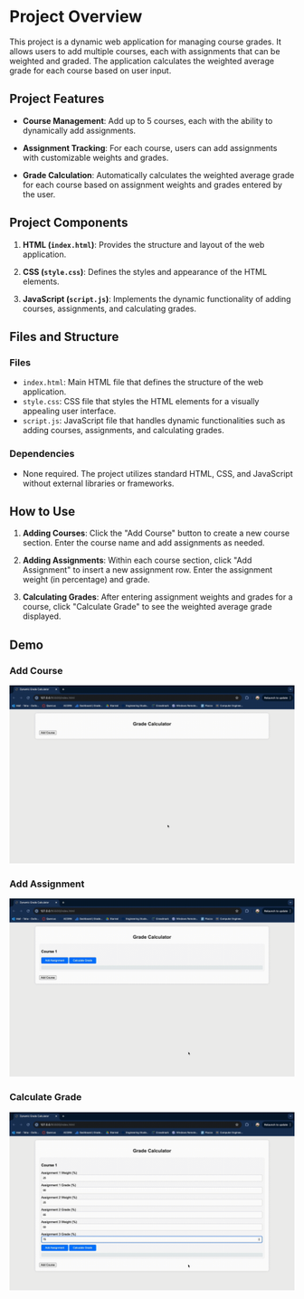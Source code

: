 # Project Overview

This project is a dynamic web application for managing course grades. It allows users to add multiple courses, each with assignments that can be weighted and graded. The application calculates the weighted average grade for each course based on user input.

## Project Features

- **Course Management**: Add up to 5 courses, each with the ability to dynamically add assignments.
   
- **Assignment Tracking**: For each course, users can add assignments with customizable weights and grades.

- **Grade Calculation**: Automatically calculates the weighted average grade for each course based on assignment weights and grades entered by the user.

## Project Components

1. **HTML (`index.html`)**: Provides the structure and layout of the web application.
   
2. **CSS (`style.css`)**: Defines the styles and appearance of the HTML elements.
   
3. **JavaScript (`script.js`)**: Implements the dynamic functionality of adding courses, assignments, and calculating grades.

## Files and Structure

### Files

- `index.html`: Main HTML file that defines the structure of the web application.
- `style.css`: CSS file that styles the HTML elements for a visually appealing user interface.
- `script.js`: JavaScript file that handles dynamic functionalities such as adding courses, assignments, and calculating grades.

### Dependencies

- None required. The project utilizes standard HTML, CSS, and JavaScript without external libraries or frameworks.

## How to Use

1. **Adding Courses**: Click the "Add Course" button to create a new course section. Enter the course name and add assignments as needed.

2. **Adding Assignments**: Within each course section, click "Add Assignment" to insert a new assignment row. Enter the assignment weight (in percentage) and grade.

3. **Calculating Grades**: After entering assignment weights and grades for a course, click "Calculate Grade" to see the weighted average grade displayed.


## Demo

### Add Course

![addAssignment](https://github.com/tahakh03/Course-Grade-Calculator/blob/main/addAssignment.gif)

### Add Assignment

![addCourse](https://github.com/tahakh03/Course-Grade-Calculator/blob/main/addCourse.gif)


### Calculate Grade

![calculateGrade](https://github.com/tahakh03/Course-Grade-Calculator/blob/main/calculateGrade.gif)
